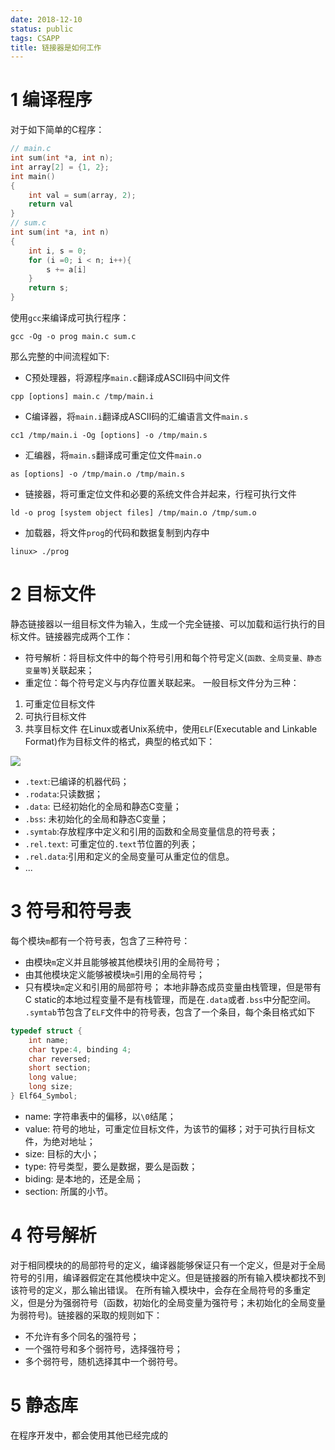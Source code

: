```yaml
---
date: 2018-12-10
status: public
tags: CSAPP
title: 链接器是如何工作
---
```

# 1 编译程序
对于如下简单的C程序：
```c
// main.c
int sum(int *a, int n);
int array[2] = {1, 2};
int main()
{
    int val = sum(array, 2);
    return val
}
// sum.c
int sum(int *a, int n)
{
    int i, s = 0;
    for (i =0; i < n; i++){
        s += a[i]
    }
    return s;
}
```
使用`gcc`来编译成可执行程序：
```shell
gcc -Og -o prog main.c sum.c
```
那么完整的中间流程如下:
- C预处理器，将源程序`main.c`翻译成ASCII码中间文件
```shell
cpp [options] main.c /tmp/main.i
```
- C编译器，将`main.i`翻译成ASCII码的汇编语言文件`main.s`
```shell
cc1 /tmp/main.i -Og [options] -o /tmp/main.s
```
- 汇编器，将`main.s`翻译成可重定位文件`main.o`
```shell
as [options] -o /tmp/main.o /tmp/main.s
```
- 链接器，将可重定位文件和必要的系统文件合并起来，行程可执行文件
```shell
ld -o prog [system object files] /tmp/main.o /tmp/sum.o
```
- 加载器，将文件`prog`的代码和数据复制到内存中
```
linux> ./prog
```
# 2 目标文件
静态链接器以一组目标文件为输入，生成一个完全链接、可以加载和运行执行的目标文件。链接器完成两个工作：
- 符号解析：将目标文件中的每个符号引用和每个符号定义(`函数、全局变量、静态变量等`)关联起来；
- 重定位：每个符号定义与内存位置关联起来。
一般目标文件分为三种：
1. 可重定位目标文件
2. 可执行目标文件
3. 共享目标文件
在Linux或者Unix系统中，使用`ELF`(Executable and Linkable Format)作为目标文件的格式，典型的格式如下：

![](./_image/2018-12-10-21-24-42.jpg)
- `.text`:已编译的机器代码；
- `.rodata`:只读数据；
- `.data`: 已经初始化的全局和静态C变量；
- `.bss`:  未初始化的全局和静态C变量；
- `.symtab`:存放程序中定义和引用的函数和全局变量信息的符号表；
- `.rel.text`: 可重定位的`.text`节位置的列表；
- `.rel.data`:引用和定义的全局变量可从重定位的信息。
- ...

# 3 符号和符号表
每个模块`m`都有一个符号表，包含了三种符号：
- 由模块`m`定义并且能够被其他模块引用的全局符号；
- 由其他模块定义能够被模块`m`引用的全局符号；
- 只有模块`m`定义和引用的局部符号；
本地非静态成员变量由栈管理，但是带有C static的本地过程变量不是有栈管理，而是在`.data`或者`.bss`中分配空间。
`.symtab`节包含了`ELF`文件中的符号表，包含了一个条目，每个条目格式如下
```C
typedef struct {
    int name;
    char type:4, binding 4;
    char reversed;
    short section;
    long value;
    long size;
} Elf64_Symbol;
```
- name: 字符串表中的偏移，以`\0`结尾；
- value: 符号的地址，可重定位目标文件，为该节的偏移；对于可执行目标文件，为绝对地址；
- size: 目标的大小；
- type: 符号类型，要么是数据，要么是函数；
- biding: 是本地的，还是全局；
- section: 所属的小节。

# 4 符号解析
对于相同模块的的局部符号的定义，编译器能够保证只有一个定义，但是对于全局符号的引用，编译器假定在其他模块中定义。但是链接器的所有输入模块都找不到该符号的定义，那么输出错误。
在所有输入模块中，会存在全局符号的多重定义，但是分为强弱符号（函数，初始化的全局变量为强符号；未初始化的全局变量为弱符号)。链接器的采取的规则如下：
- 不允许有多个同名的强符号；
- 一个强符号和多个弱符号，选择强符号；
- 多个弱符号，随机选择其中一个弱符号。

# 5 静态库
在程序开发中，都会使用其他已经完成的
